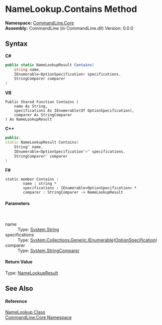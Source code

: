 # NameLookup.Contains Method 
 

**Namespace:**&nbsp;<a href="N_CommandLine_Core">CommandLine.Core</a><br />**Assembly:**&nbsp;CommandLine (in CommandLine.dll) Version: 0.0.0

## Syntax

**C#**<br />
``` C#
public static NameLookupResult Contains(
	string name,
	IEnumerable<OptionSpecification> specifications,
	StringComparer comparer
)
```

**VB**<br />
``` VB
Public Shared Function Contains ( 
	name As String,
	specifications As IEnumerable(Of OptionSpecification),
	comparer As StringComparer
) As NameLookupResult
```

**C++**<br />
``` C++
public:
static NameLookupResult Contains(
	String^ name, 
	IEnumerable<OptionSpecification^>^ specifications, 
	StringComparer^ comparer
)
```

**F#**<br />
``` F#
static member Contains : 
        name : string * 
        specifications : IEnumerable<OptionSpecification> * 
        comparer : StringComparer -> NameLookupResult 

```


#### Parameters
&nbsp;<dl><dt>name</dt><dd>Type: <a href="https://docs.microsoft.com/dotnet/api/system.string" target="_blank">System.String</a><br /></dd><dt>specifications</dt><dd>Type: <a href="https://docs.microsoft.com/dotnet/api/system.collections.generic.ienumerable-1" target="_blank">System.Collections.Generic.IEnumerable</a>(<a href="T_CommandLine_Core_OptionSpecification">OptionSpecification</a>)<br /></dd><dt>comparer</dt><dd>Type: <a href="https://docs.microsoft.com/dotnet/api/system.stringcomparer" target="_blank">System.StringComparer</a><br /></dd></dl>

#### Return Value
Type: <a href="T_CommandLine_Core_NameLookupResult">NameLookupResult</a>

## See Also


#### Reference
<a href="T_CommandLine_Core_NameLookup">NameLookup Class</a><br /><a href="N_CommandLine_Core">CommandLine.Core Namespace</a><br />